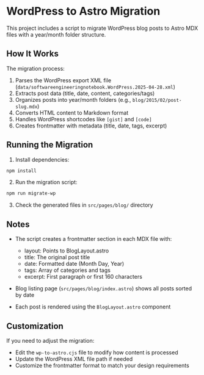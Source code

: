 # WordPress to Astro Migration

This project includes a script to migrate WordPress blog posts to Astro MDX files with a year/month folder structure.

## How It Works

The migration process:

1. Parses the WordPress export XML file (`data/softwareengineeringnotebook.WordPress.2025-04-28.xml`)
2. Extracts post data (title, date, content, categories/tags)
3. Organizes posts into year/month folders (e.g., `blog/2015/02/post-slug.mdx`)
4. Converts HTML content to Markdown format
5. Handles WordPress shortcodes like `[gist]` and `[code]`
6. Creates frontmatter with metadata (title, date, tags, excerpt)

## Running the Migration

1. Install dependencies:

```bash
npm install
```

2. Run the migration script:

```bash
npm run migrate-wp
```

3. Check the generated files in `src/pages/blog/` directory

## Notes

- The script creates a frontmatter section in each MDX file with:
  - layout: Points to BlogLayout.astro
  - title: The original post title
  - date: Formatted date (Month Day, Year)
  - tags: Array of categories and tags
  - excerpt: First paragraph or first 160 characters

- Blog listing page (`src/pages/blog/index.astro`) shows all posts sorted by date

- Each post is rendered using the `BlogLayout.astro` component

## Customization

If you need to adjust the migration:

- Edit the `wp-to-astro.cjs` file to modify how content is processed
- Update the WordPress XML file path if needed
- Customize the frontmatter format to match your design requirements
